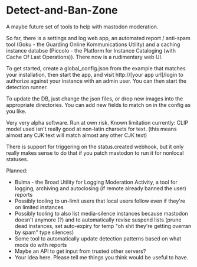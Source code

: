 # Detect-and-Ban-Zone
A maybe future set of tools to help with mastodon moderation.

So far, there is a settings and log web app, an automated report / anti-spam 
tool (Goku - the Guarding Online Kommunications Utility) and a caching instance
databse (Piccolo - the Platform for Instance Cataloging (with Cache Of Last 
Operations)). There now is a rudimentary web UI.

To get started, create a global_config.json from the example that matches your
installation, then start the app, and visit http://[your app url]/login to authorize
against your instance with an admin user. You can then start the detection runner.

To update the DB, just change the json files, or drop new images into the appropriate
directories. You can add new fields to match on in the config as you like.

Very very alpha software. Run at own risk. Known limitation currently: CLIP model
used isn't really good at non-latin charsets for text.
(this means almost any CJK text will match almost any other CJK text)

There is support for triggering on the status.created webhook, but it only really
makes sense to do that if you patch mastodon to run it for nonlocal statuses.

Planned:
* Bulma - the Broad Utility for Logging Moderation Activity, a tool for logging, 
  archiving and autoclosing (if remote already banned the user) reports
* Possibly tooling to un-limit users that local users follow even if they're on 
  limited instances
* Possibly tooling to also list media-silence instances because mastodon doesn't
  anymore (?) and to automatically revise suspend lists (prune dead instances,
  set auto-expiry for temp "oh shit they're getting overran by spam" type silences)
* Some tool to automatically update detection patterns based on what mods do with
  reports
* Maybe an API to get input from trusted other servers?
* Your idea here. Please tell me things you think would be useful to have.
